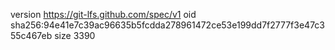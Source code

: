 version https://git-lfs.github.com/spec/v1
oid sha256:94e41e7c39ac96635b5fcdda278961472ce53e199dd7f2777f3e47c355c467eb
size 3390
